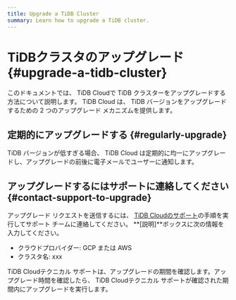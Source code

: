 ```yaml
---
title: Upgrade a TiDB Cluster
summary: Learn how to upgrade a TiDB cluster.
---
```


# TiDBクラスタのアップグレード {#upgrade-a-tidb-cluster}

このドキュメントでは、 TiDB Cloudで TiDB クラスターをアップグレードする方法について説明します。 TiDB Cloud は、 TiDB バージョンをアップグレードするための 2 つのアップグレード メカニズムを提供します。

## 定期的にアップグレードする {#regularly-upgrade}

TiDB バージョンが低すぎる場合、 TiDB Cloud は定期的に均一にアップグレードし、アップグレードの前後に電子メールでユーザーに通知します。

## アップグレードするにはサポートに連絡してください {#contact-support-to-upgrade}

アップグレード リクエストを送信するには、 [<a href="/tidb-cloud/tidb-cloud-support.md">TiDB Cloudのサポート</a>](/tidb-cloud/tidb-cloud-support.md)の手順を実行してサポート チームに連絡してください。 **[説明]**ボックスに次の情報を入力してください。

-   クラウドプロバイダー: GCP または AWS
-   クラスタ名: xxx

TiDB Cloudテクニカル サポートは、アップグレードの期間を確認します。アップグレード時間を確認したら、 TiDB Cloudテクニカル サポートが確認された期間内にアップグレードを実行します。
